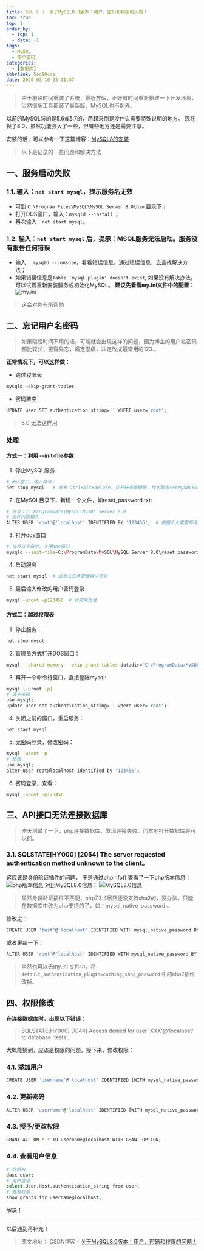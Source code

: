 ```yaml
---
title: SQL（一）：关于MySQL8.0版本：用户、密码和权限的问题！
toc: true
top: 1
order_by:
  - top: 1
  - date: -1
tags:
  - MySQL
  - 用户密码
categories:
  - [数据库]
abbrlink: 5ad10cde
date: 2020-03-10 23:11:37
---
```


> 由于前段时间重装了系统，最近放假，正好有时间重新搭建一下开发环境，当然很多工具都装了最新版，MySQL也不例外。

以前的MySQL装的是5.6或5.7的，用起来倒是没什么需要特殊说明的地方。
现在换了8.0，虽然功能强大了一些，但有些地方还是需要注意。

<!-- more -->

安装的话，可以参考一下这篇博客：[MySQL8的安装](https://blog.csdn.net/qq_33236248/article/details/80046448)

> 以下是记录的一些问题和解决方法

## 一、服务启动失败
### 1.1. 输入：`net start mysql`，提示服务名无效
- 可到 `C:\Program Files\MySQL\MySQL Server 8.0\bin` 目录下；
- 打开DOS窗口，输入：`mysqld --install`  ；
- 再次输入：`net start mysql`。

### 1.2. 输入：`net start mysql` 后，提示：MSQL服务无法启动。服务没有报告任何错误
- 输入： `mysqld --console`，看看错误信息，通过错误信息，去查找解决方法；
- 如果错误信息是`Table 'mysql.plugin' doesn't exist`, 如果没有解决办法，可以试着重新安装服务或初始化MySQL。
**建议先看看my.ini文件中的配置**：
![my.ini](https://img-blog.csdnimg.cn/20191005145124662.png?x-oss-process=image/watermark,type_ZmFuZ3poZW5naGVpdGk,shadow_10,text_aHR0cHM6Ly9ibG9nLmNzZG4ubmV0L3dlaXhpbl80MTU5OTg1OA==,size_16,color_FFFFFF,t_70)
> 这会对你有所帮助

## 二、忘记用户名密码
> 如果隔段时间不用的话，可能就会出现这样的问题，因为博主的用户名密码都比较长，更容易忘，痛定思痛，决定改成最常用的123...

**正常情况下，可以这样做：**

- 跳过权限表
```bash
mysqld –skip-grant-tables
```

- 密码置空
```bash
UPDATE user SET authentication_string='' WHERE user='root';
```
> 8.0 无法这样用

### 处理
#### 方式一：利用 --init-file参数
1. 停止MySQL服务
```bash
# dos窗口，输入命令：
net stop mysql   # 或者 Ctrl+Alt+delete，打开任务管理器，找到服务中的MySQL80项，右键选择停止
```
2. 在MySQL目录下，新建一个文件，如reset_password.txt:
```bash
# 目录：C:\ProgramData\MySQL\MySQL Server 8.0
# 文件内容输入：
ALTER USER 'root'@'localhost' IDENTIFIED BY '123456';  # 根据个人需要修改
```
3. 打开dos窗口
```bash
# 执行以下命令，关闭dos窗口
mysqld --init-file=C:\ProgramData\MySQL\MySQL Server 8.0\reset_password.txt --console   # 可以自己修改
```
4. 启动服务
```bash
net start mysql  # 或者去任务管理器中开启
```
5. 最后输入修改的用户密码登录
```bash
mysql -uroot -p123456  # 以实际为准
```

#### 方式二：越过权限表
1. 停止服务：
```bash
net stop mysql
```
2. 管理员方式打开DOS窗口：
```bash
mysql --shared-memory --skip-grant-tables datadir="C:/ProgramData/MySQL/MySQL Server 8.0/Data"
```
3. 再开一个命令行窗口，直接登陆mysql:
```bash
mysql [-uroot -p]
# 清空密码
use mysql;
update user set authentication_string='' where user='root';
```
4. 关闭之前的窗口，重启服务：
```bash
net start mysql
```
5. 无密码登录，修改密码：
```bash
mysql -uroot -p
# 修改
use mysql;
alter user root@localhost identified by '123456';
```
6. 密码登录，查看：
```bash
mysql -uroot -p123456
```

## 三、API接口无法连接数据库
> 昨天测试了一下，php连接数据库，发现连接失败。而本地打开数据库是可以的。
### 3.1. SQLSTATE[HY000] [2054] The server requested authentication method unknown to the client。
这应该是身份验证插件的问题，
于是通过phpinfo() 查看了一下php版本信息：
![php版本信息](https://img-blog.csdnimg.cn/20191005150746851.png?x-oss-process=image/watermark,type_ZmFuZ3poZW5naGVpdGk,shadow_10,text_aHR0cHM6Ly9ibG9nLmNzZG4ubmV0L3dlaXhpbl80MTU5OTg1OA==,size_16,color_FFFFFF,t_70)
对比MySQL8.0信息：
![MySQL8.0信息](https://img-blog.csdnimg.cn/20191005150858615.png)
> 显然身份验证插件不匹配，php7.3.4居然还没支持sha2的，没办法，只能在数据库中改为php支持的了，如：mysql_native_password 。

修改之：
```bash
CREATE USER 'test'@'localhost' IDENTIFIED WITH mysql_native_password BY 'password';
```
或者更新一下：
```bash
ALTER USER 'root'@'localhost' IDENTIFIED WITH mysql_native_password BY 'password';
```
> 当然也可以去my.ini 文件中，将 `default_authentication_plugin=caching_sha2_password` 中的sha2插件改掉。

## 四、权限修改
**在连接数据库时，出现以下错误**：
> SQLSTATE[HY000] [1044] Access denied for user 'XXX'@'localhost' to database 'tests'.

大概能猜到，应该是权限的问题，接下来，修改权限：
### 4.1. 添加用户
```bash
CREATE USER 'username'@'localhost' IDENTIFIED [WITH mysql_native_password] BY 'password';
```

### 4.2. 更新密码
```bash
ALTER USER 'username'@'localhost' IDENTIFIED [WITH mysql_native_password] BY 'new_password';
```

### 4.3. 授予/更改权限
```bash
GRANT ALL ON *.* TO username@localhost WITH GRANT OPTION;
```

### 4.4. 查看用户信息
```bash
# 表结构
desc user;
# 用户信息
select User,Host,authentication_string from user;
# 查看权限
show grants for username@localhost;
```

解决！


---

以后遇到再补充！

> 原文地址： CSDN博客 - [关于MySQL8.0版本：用户、密码和权限的问题！](https://blog.csdn.net/weixin_41599858/article/details/102138938)